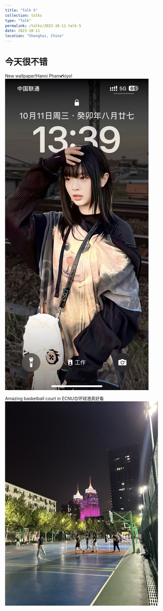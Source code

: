 ```yaml
---
title: "Talk 5"
collection: talks
type: "Talk"
permalink: /talks/2023-10-11-talk-5
date: 2023-10-11
location: "Shanghai, China"
---
```


# 今天很不错

New wallpaper!Hanni Pham💕kiyo!
![hanni wallpaper](/images/talks/hanni_wallpaper.jpeg)

Amazing basketball court in ECNU😍环球港真好看
![basketball](/images/talks/basketball.jpeg)
